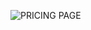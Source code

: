 ![PRICING PAGE](https://user-images.githubusercontent.com/120185666/207141494-0e409229-35f3-458e-b95d-106fd4a069da.png)

